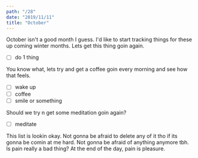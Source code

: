 ```yaml
---
path: "/28"
date: "2019/11/11"
title: "October"
---
```


October isn't a good month I guess. I'd like to start tracking things for these up coming winter months. Lets get this thing goin again.

- [ ] do 1 thing

You know what, lets try and get a coffee goin every morning and see how that feels.

- [ ] wake up
- [ ] coffee
- [ ] smile or something

Should we try n get some meditation goin again?
- [ ] meditate

This list is lookin okay. Not gonna be afraid to delete any of it tho if its gonna be comin at me hard. Not gonna be afraid of anything anymore tbh. Is pain really a bad thing? At the end of the day, pain is pleasure.
